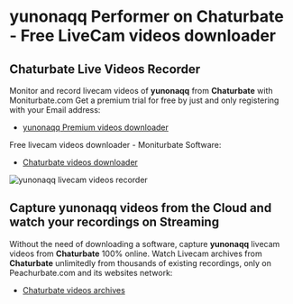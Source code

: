 # yunonaqq Performer on Chaturbate - Free LiveCam videos downloader

## Chaturbate Live Videos Recorder

Monitor and record livecam videos of **yunonaqq** from **Chaturbate** with Moniturbate.com
Get a premium trial for free by just and only registering with your Email address:
* [yunonaqq Premium videos downloader](https://moniturbate.com/request-demo-licence-key.html)

Free livecam videos downloader - Moniturbate Software:
* [Chaturbate videos downloader](https://moniturbate.com/moniturbate-download-software.html)

![yunonaqq livecam videos recorder](https://peachurnet.com/templates/moniturbate-software.png)


## Capture yunonaqq videos from the Cloud and watch your recordings on Streaming

Without the need of downloading a software, capture **yunonaqq** livecam videos from **Chaturbate** 100% online.
Watch Livecam archives from **Chaturbate** unlimitedly from thousands of existing recordings, only on Peachurbate.com and its websites network:
* [Chaturbate videos archives](https://peachurnet.com/)